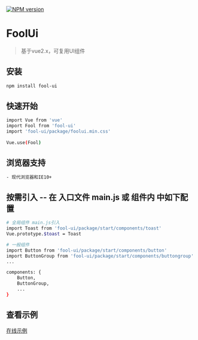 [![NPM version](https://img.shields.io/npm/v/fool-ui.svg)](https://www.npmjs.com/package/fool-ui)

# FoolUi

> 基于vue2.x，可复用UI组件

## 安装

``` bash
npm install fool-ui
```
## 快速开始
``` bash
import Vue from 'vue'
import Fool from 'fool-ui'
import 'fool-ui/package/foolui.min.css'  
 
Vue.use(Fool)
```
## 浏览器支持
``` bash
- 现代浏览器和IE10+
```

## 按需引入 -- 在 入口文件 main.js 或 组件内 中如下配置

``` bash
# 全局组件 main.js引入
import Toast from 'fool-ui/package/start/components/toast'
Vue.prototype.$toast = Toast

# 一般组件
import Button from 'fool-ui/package/start/components/button'
import ButtonGroup from 'fool-ui/package/start/components/buttongroup'
...

components: {
    Button,
    ButtonGroup,
    ...
}
``` 

## 查看示例  

[在线示例](https://jolypan.github.io/FoolUi/dist/#/) 